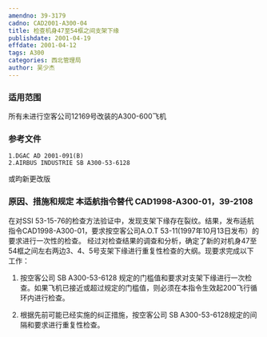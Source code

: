 ```yaml
---
amendno: 39-3179
cadno: CAD2001-A300-04
title: 检查机身47至54框之间支架下缘
publishdate: 2001-04-19
effdate: 2001-04-12
tags: A300
categories: 西北管理局
author: 吴少杰
---
```


### 适用范围 
所有未进行空客公司12169号改装的A300-600飞机

### 参考文件
    1.DGAC AD 2001-091(B) 
    2.AIRBUS INDUSTRIE SB A300-53-6128 
或昀新更改版

### 原因、措施和规定 本适航指令替代 CAD1998-A300-01，39-2108 
在对SSI 53-15-76的检查方法验证中，发现支架下缘存在裂纹。结果，发布适航指令CAD1998-A300-01，要求按空客公司A.O.T 53-11(1997年10月13日发布）的要求进行一次性的检查。 
    经过对检查结果的调查和分析，确定了新的对机身47至54框之间左右两边3、4、5号支架下缘进行重复性检查的大纲。现要求完成以下工作： 
1. 按空客公司 SB A300-53-6128 规定的门槛值和要求对支架下缘进行一次检查。如果飞机已接近或超过规定的门槛值，则必须在本指令生效起200飞行循环内进行检查。 
  
2. 根据先前可能已经实施的纠正措施，按空客公司 SB A300-53-6128规定的间隔和要求进行重复性检查。
